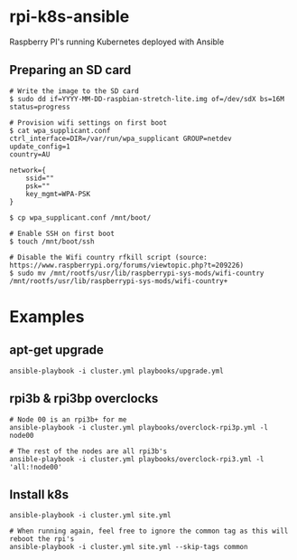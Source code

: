 # rpi-k8s-ansible
Raspberry PI's running Kubernetes deployed with Ansible

## Preparing an SD card
```
# Write the image to the SD card
$ sudo dd if=YYYY-MM-DD-raspbian-stretch-lite.img of=/dev/sdX bs=16M status=progress

# Provision wifi settings on first boot
$ cat wpa_supplicant.conf
ctrl_interface=DIR=/var/run/wpa_supplicant GROUP=netdev
update_config=1
country=AU

network={
    ssid=""
    psk=""
    key_mgmt=WPA-PSK
}

$ cp wpa_supplicant.conf /mnt/boot/

# Enable SSH on first boot
$ touch /mnt/boot/ssh

# Disable the Wifi country rfkill script (source: https://www.raspberrypi.org/forums/viewtopic.php?t=209226)
$ sudo mv /mnt/rootfs/usr/lib/raspberrypi-sys-mods/wifi-country /mnt/rootfs/usr/lib/raspberrypi-sys-mods/wifi-country+
```

# Examples
## apt-get upgrade
```
ansible-playbook -i cluster.yml playbooks/upgrade.yml
```

## rpi3b & rpi3bp overclocks
```
# Node 00 is an rpi3b+ for me
ansible-playbook -i cluster.yml playbooks/overclock-rpi3p.yml -l node00

# The rest of the nodes are all rpi3b's
ansible-playbook -i cluster.yml playbooks/overclock-rpi3.yml -l 'all:!node00'
```

## Install k8s
```
ansible-playbook -i cluster.yml site.yml

# When running again, feel free to ignore the common tag as this will reboot the rpi's
ansible-playbook -i cluster.yml site.yml --skip-tags common
```
